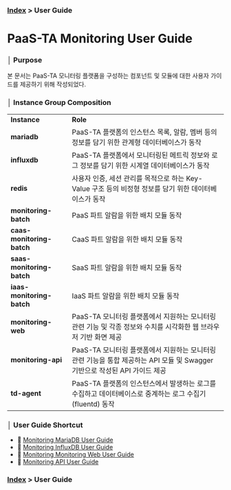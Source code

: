 ### [Index](https://github.com/PaaS-TA/Guide) > User Guide


# PaaS-TA Monitoring User Guide


### │ Purpose
본 문서는 PaaS-TA 모니터링 플랫폼을 구성하는 컴포넌트 및 모듈에 대한 사용자 가이드를 제공하기 위해 작성되었다.


### │ Instance Group Composition
<table>
  <tr>
    <td><b>Instance</b></td>
    <td><b>Role</b></td>
  </tr>
  <tr>
    <td><b>mariadb</b></td>
    <td>PaaS-TA 플랫폼의 인스턴스 목록, 알람, 멤버 등의 정보를 담기 위한 관계형 데이터베이스가 동작</td>
  </tr>
  <tr>
    <td><b>influxdb</b></td>
    <td>PaaS-TA 플랫폼에서 모니터링된 메트릭 정보와 로그 정보를 담기 위한 시계열 데이터베이스가 동작</td>
  </tr>
  <tr>
    <td><b>redis</b></td>
    <td>사용자 인증, 세션 관리를 목적으로 하는 Key-Value 구조 등의 비정형 정보를 담기 위한 데이터베이스가 동작</td>
  </tr>
  <tr>
    <td><b>monitoring-batch</b></td>
    <td>PaaS 파트 알람을 위한 배치 모듈 동작</td>
  </tr>
  <tr>
    <td><b>caas-monitoring-batch</b></td>
    <td>CaaS 파트 알람을 위한 배치 모듈 동작</td>
  </tr>
  <tr>
    <td><b>saas-monitoring-batch</b></td>
    <td>SaaS 파트 알람을 위한 배치 모듈 동작</td>
  </tr>
  <tr>
    <td><b>iaas-monitoring-batch</b></td>
    <td>IaaS 파트 알람을 위한 배치 모듈 동작</td>
  </tr>
  <tr>
    <td><b>monitoring-web</b></td>
    <td>PaaS-TA 모니터링 플랫폼에서 지원하는 모니터링 관련 기능 및 각종 정보와 수치를 시각화한 웹 브라우저 기반 화면 제공</td>
  </tr>
  <tr>
    <td><b>monitoring-api</b></td>
    <td>PaaS-TA 모니터링 플랫폼에서 지원하는 모니터링 관련 기능을 통합 제공하는 API 모듈 및 Swagger 기반으로 작성된 API 가이드 제공</td>
  </tr>
  <tr>
    <td><b>td-agent</b></td>
    <td>PaaS-TA 플랫폼의 인스턴스에서 발생하는 로그를 수집하고 데이터베이스로 중계하는 로그 수집기(fluentd) 동작</td>
  </tr>
</table>


### │ User Guide Shortcut
- 📘 [Monitoring MariaDB User Guide](mariadb_guide.md)
- 📘 [Monitoring InfluxDB User Guide](influxdb_guide.md)
- 📘 [Monitoring Monitoring Web User Guide](monitoring-web_guide.md)
- 📘 [Monitoring API User Guide](monitoring-api_guide.md)


### [Index](https://github.com/PaaS-TA/Guide) > User Guide
